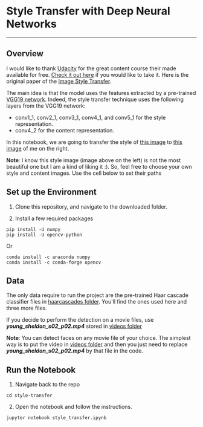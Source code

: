 
# Style Transfer with Deep Neural Networks

---
## Overview

I would like to thank [Udacity](www.udacity.com) for the great content course their made available for free. [Check it out here]() if you would like to take it. Here is the original paper of the [Image Style Transfer](https://www.cv-foundation.org/openaccess/content_cvpr_2016/papers/Gatys_Image_Style_Transfer_CVPR_2016_paper.pdf).

The main idea is that the model uses the features extracted by a pre-trained [VGG19 network](https://arxiv.org/abs/1409.1556). Indeed, the style transfer technique uses the following layers from the VGG19 network:

* conv1_1, conv2_1, conv3_1, conv4_1, and conv5_1 for the style representation. 
* conv4_2 for the content representation.

In this notebook, we are going to transfer the style of [this image](images/paint3.jpg) to [this image](images/Me.jpg) of me on the right.

**Note**: I know this style image (image above on the left) is not the most beautiful one but I am a kind of liking it :). So, feel free to choose your own style and content images. Use the cell below to set their paths




## Set up the Environment 

1. Clone this repository, and navigate to the downloaded folder.

2. Install a few required packages 
```
pip install -U numpy 
pip install -U opencv-python
```
Or
```
conda install -c anaconda numpy
conda install -c conda-forge opencv
```

## Data

The only data require to run the project are the pre-trained Haar cascade classifier files in [haarcascades folder](./haarcascades/). You'll find the ones used here and three more files.

If you decide to perform the detection on a movie files, use ***young_sheldon_s02_p02.mp4*** stored in [videos folder](./videos/)

**Note**: You can detect faces on any movie file of your choice. The simplest way is to put the video in [videos folder](./videos/) and then you just need to replace ***young_sheldon_s02_p02.mp4*** by that file in the code.

## Run the Notebook

1. Navigate back to the repo
```shell
cd style-transfer
```

2. Open the notebook and follow the instructions.
```shell
jupyter notebook style_transfer.ipynb
```
